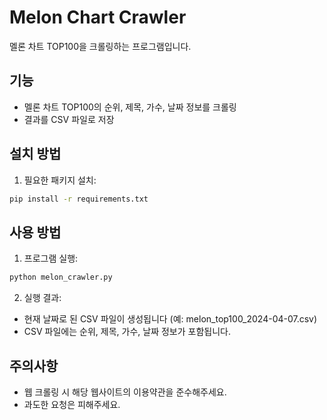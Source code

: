 # Melon Chart Crawler

멜론 차트 TOP100을 크롤링하는 프로그램입니다.

## 기능
- 멜론 차트 TOP100의 순위, 제목, 가수, 날짜 정보를 크롤링
- 결과를 CSV 파일로 저장

## 설치 방법
1. 필요한 패키지 설치:
```bash
pip install -r requirements.txt
```

## 사용 방법
1. 프로그램 실행:
```bash
python melon_crawler.py
```

2. 실행 결과:
- 현재 날짜로 된 CSV 파일이 생성됩니다 (예: melon_top100_2024-04-07.csv)
- CSV 파일에는 순위, 제목, 가수, 날짜 정보가 포함됩니다.

## 주의사항
- 웹 크롤링 시 해당 웹사이트의 이용약관을 준수해주세요.
- 과도한 요청은 피해주세요. 